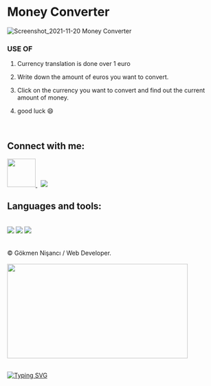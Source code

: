 # Money Converter

![Screenshot_2021-11-20 Money Converter](https://user-images.githubusercontent.com/91744618/142723567-0a361e6a-2682-4015-89d8-7a909e39a700.png)

<div id="useApp">

 
  <h3>USE OF </h3> 

   <ol>
    <li> <p>Currency translation is done over 1 euro</p> </li>
  <li> <p>Write down the amount of euros you want to convert.</p> </li>
  <li> <p> Click on the currency you want to convert and find out the current amount of money. </p></li>
  <li><p>good luck &#128516 </p></li>
         
  </ol>
 
</div><br>

<div id="contact">
 
<h2> Connect with me: </h2>
 
 
  <a href="https://linkedin.com/in/nisancigokmen"><img src="https://external-content.duckduckgo.com/iu/?u=https%3A%2F%2F1.bp.blogspot.com%2F-onvhHUdW1Us%2FYI52e9j4eKI%2FAAAAAAAAE4c%2F6s9wzOpIDYcAo4YmTX1Qg51OlwMFmilFACLcBGAsYHQ%2Fs1600%2FLogo%252BLinkedin.png&f=1&nofb=1&ipt=edb59a1b216c55e3eb63ef45526e2243b3e4291e82b7893c9945047490037ee8&ipo=images" width="66x"> </a>  &nbsp;   <a href="https://mail.google.com/mail/u/0/?fs=1&tf=cm&source=mailto&to=nisancigokmen@gmail.com"><img src="https://img.icons8.com/ios-glyphs/60/000000/new-post.png"/> </a> 

 </div>
 
 <div id="tools">
 <h2> Languages and tools:  </h2><br>
 
 <img src="https://camo.githubusercontent.com/d63d473e728e20a286d22bb2226a7bf45a2b9ac6c72c59c0e61e9730bfe4168c/68747470733a2f2f696d672e736869656c64732e696f2f62616467652f48544d4c352d4533344632363f7374796c653d666f722d7468652d6261646765266c6f676f3d68746d6c35266c6f676f436f6c6f723d7768697465">

 <img src="https://camo.githubusercontent.com/5ed492db9c79ad5990eda7dc80923377f0e7096b18a4d1e9b86c8987dc0e5aa5/68747470733a2f2f696d672e736869656c64732e696f2f62616467652f637373332532302d2532333135373242362e7376673f267374796c653d666f722d7468652d6261646765266c6f676f3d63737333266c6f676f436f6c6f723d7768697465">
 
 <img src="https://camo.githubusercontent.com/62d37abe760867620e0baea1066303719d630a82936837ba7bff6b0c754e3c9f/68747470733a2f2f696d672e736869656c64732e696f2f62616467652f6a6176617363726970742532302d2532333332333333302e7376673f267374796c653d666f722d7468652d6261646765266c6f676f3d6a617661736372697074266c6f676f436f6c6f723d253233463744463145">
 
 </div>
 
<br>
  
</div><br>
&copy; Gökmen Nişancı / Web Developer. <br><br>

<img src= "https://media2.giphy.com/media/ADgfsbHcS62Jy/giphy.gif?cid=ecf05e47kvhv0mfgvq6j0vzwnpox9t8ej4fvkbk425bqt2g0&rid=giphy.gif&ct=g" width="420" height ="220px">
  <br> <br>

[![Typing SVG](https://readme-typing-svg.herokuapp.com?color=%2318f9ee&size=22&lines=Thanks+for+visiting)](https://git.io/typing-svg)
